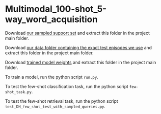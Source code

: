 # Multimodal_100-shot_5-way_word_acquisition

Download [our sampled support set](https://github.com/LeanneNortje/Mulitmodal_few-shot_word_acquisition) and extract this folder in the project main folder.

Download [our data folder containing the exact test episodes we use](https://drive.google.com/file/d/11R191vRZGRs6qDtym1aOEype9S41LiVc/view?usp=sharing) and extract this folder in the project main folder.

Download [trained model weights](https://drive.google.com/file/d/17fatYvXIZRephWx8MPhtGg_BbE1EOpgp/view?usp=sharing) and extract this folder in the project main folder.

To train a model, run the python script ```run.py```.

To test the few-shot classification task, run the python script ```few-shot_task.py```.

To test the few-shot retrieval task, run the python script ```test_DH_few_shot_test_with_sampled_queries.py```.
